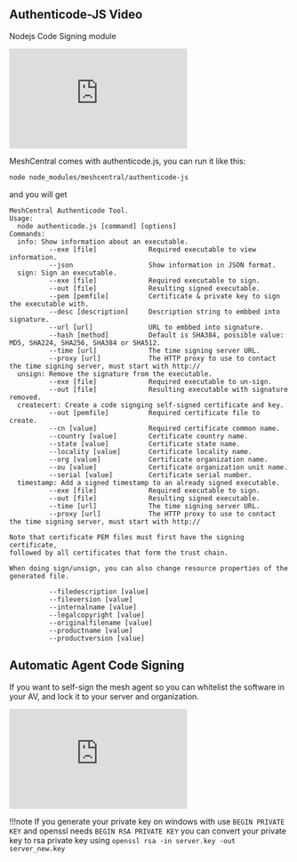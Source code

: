 ## Authenticode-JS Video

Nodejs Code Signing module

<div class="video-wrapper">
  <iframe width="320" height="180" src="https://www.youtube.com/embed/xteKscs_Jgo" frameborder="0" allowfullscreen></iframe>
</div>

MeshCentral comes with authenticode.js, you can run it like this:

```bash
node node_modules/meshcentral/authenticode-js
```

and you will get

```
MeshCentral Authenticode Tool.
Usage:
  node authenticode.js [command] [options]
Commands:
  info: Show information about an executable.
          --exe [file]             Required executable to view information.
          --json                   Show information in JSON format.
  sign: Sign an executable.
          --exe [file]             Required executable to sign.
          --out [file]             Resulting signed executable.
          --pem [pemfile]          Certificate & private key to sign the executable with.
          --desc [description]     Description string to embbed into signature.
          --url [url]              URL to embbed into signature.
          --hash [method]          Default is SHA384, possible value: MD5, SHA224, SHA256, SHA384 or SHA512.
          --time [url]             The time signing server URL.
          --proxy [url]            The HTTP proxy to use to contact the time signing server, must start with http://
  unsign: Remove the signature from the executable.
          --exe [file]             Required executable to un-sign.
          --out [file]             Resulting executable with signature removed.
  createcert: Create a code signging self-signed certificate and key.
          --out [pemfile]          Required certificate file to create.
          --cn [value]             Required certificate common name.
          --country [value]        Certificate country name.
          --state [value]          Certificate state name.
          --locality [value]       Certificate locality name.
          --org [value]            Certificate organization name.
          --ou [value]             Certificate organization unit name.
          --serial [value]         Certificate serial number.
  timestamp: Add a signed timestamp to an already signed executable.
          --exe [file]             Required executable to sign.
          --out [file]             Resulting signed executable.
          --time [url]             The time signing server URL.
          --proxy [url]            The HTTP proxy to use to contact the time signing server, must start with http://

Note that certificate PEM files must first have the signing certificate,
followed by all certificates that form the trust chain.

When doing sign/unsign, you can also change resource properties of the generated file.

          --filedescription [value]
          --fileversion [value]
          --internalname [value]
          --legalcopyright [value]
          --originalfilename [value]
          --productname [value]
          --productversion [value]
```

## Automatic Agent Code Signing

If you want to self-sign the mesh agent so you can whitelist the software in your AV, and lock it to your server and organization.

<div class="video-wrapper">
  <iframe width="320" height="180" src="https://www.youtube.com/embed/qMAestNgCwc" frameborder="0" allowfullscreen></iframe>
</div>

!!!note
    If you generate your private key on windows with use `BEGIN PRIVATE KEY` and openssl needs `BEGIN RSA PRIVATE KEY` you can convert your private key to rsa private key using `openssl rsa -in server.key -out server_new.key`